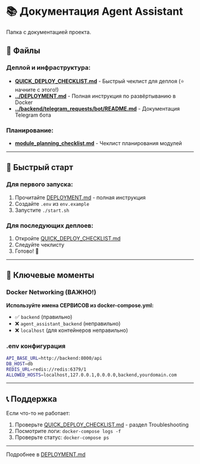 # 📚 Документация Agent Assistant

Папка с документацией проекта.

## 📄 Файлы

### Деплой и инфраструктура:
- **[QUICK_DEPLOY_CHECKLIST.md](QUICK_DEPLOY_CHECKLIST.md)** - Быстрый чеклист для деплоя (⭐ начните с этого!)
- **[../DEPLOYMENT.md](../DEPLOYMENT.md)** - Полная инструкция по развёртыванию в Docker
- **[../backend/telegram_requests/bot/README.md](../backend/telegram_requests/bot/README.md)** - Документация Telegram бота

### Планирование:
- **[module_planning_checklist.md](module_planning_checklist.md)** - Чеклист планирования модулей

---

## 🚀 Быстрый старт

### Для первого запуска:
1. Прочитайте [DEPLOYMENT.md](../DEPLOYMENT.md) - полная инструкция
2. Создайте `.env` из `env.example`
3. Запустите `./start.sh`

### Для последующих деплоев:
1. Откройте [QUICK_DEPLOY_CHECKLIST.md](QUICK_DEPLOY_CHECKLIST.md)
2. Следуйте чеклисту
3. Готово! 🎉

---

## 🔑 Ключевые моменты

### Docker Networking (ВАЖНО!)
**Используйте имена СЕРВИСОВ из docker-compose.yml:**
- ✅ `backend` (правильно)
- ❌ `agent_assistant_backend` (неправильно)
- ❌ `localhost` (для контейнеров неправильно)

### .env конфигурация
```bash
API_BASE_URL=http://backend:8000/api
DB_HOST=db
REDIS_URL=redis://redis:6379/1
ALLOWED_HOSTS=localhost,127.0.0.1,0.0.0.0,backend,yourdomain.com
```

---

## 📞 Поддержка

Если что-то не работает:
1. Проверьте [QUICK_DEPLOY_CHECKLIST.md](QUICK_DEPLOY_CHECKLIST.md) - раздел Troubleshooting
2. Посмотрите логи: `docker-compose logs -f`
3. Проверьте статус: `docker-compose ps`

---

Подробнее в [DEPLOYMENT.md](../DEPLOYMENT.md)

